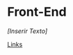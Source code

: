 # Front-End

*[Inserir Texto]*

[Links](Front-End%20e5216d15e352475e8122c5f518d4848d/Links%209aea8f8096a24e70b1e9ef84b8efe068.csv)